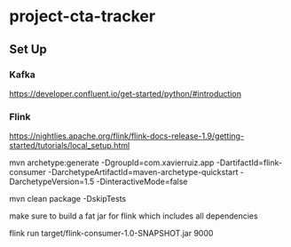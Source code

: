# project-cta-tracker

## Set Up
### Kafka
https://developer.confluent.io/get-started/python/#introduction

### Flink
https://nightlies.apache.org/flink/flink-docs-release-1.9/getting-started/tutorials/local_setup.html

mvn archetype:generate -DgroupId=com.xavierruiz.app -DartifactId=flink-consumer -DarchetypeArtifactId=maven-archetype-quickstart -DarchetypeVersion=1.5 -DinteractiveMode=false

mvn clean package -DskipTests

make sure to build a fat jar for flink which includes all dependencies

flink run target/flink-consumer-1.0-SNAPSHOT.jar 9000